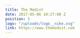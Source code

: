 ```yaml
---
title: The Modist
date: 2017-05-06 10:27:00 Z
position: 5
logo: "/uploads/logo__nike.svg"
link: https://www.themodist.com
---
```

